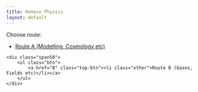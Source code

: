 ```yaml
---
title: Remove Physics
layout: default
---
```

Choose route:

<div class="clearfix">
	<div class="span50">
		<ul class="btn">
			<a href="A" class="top-btn"><li class="other">Route A (Modelling, Cosmology etc)</li></a>
		</ul>
	</div>
	
	<div class="span50">
		<ul class="btn">
			<a href="B" class="top-btn"><li class="other">Route B (Gases, Fields etc)</li></a>
		</ul>
	</div>
</div>
